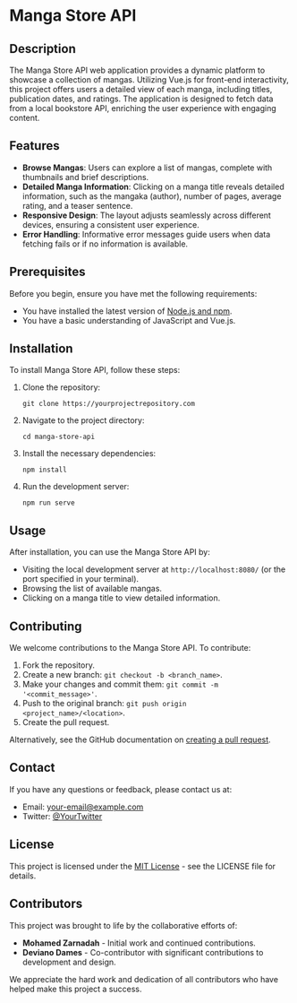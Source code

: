 
# Manga Store API

## Description

The Manga Store API web application provides a dynamic platform to showcase a collection of mangas. Utilizing Vue.js for front-end interactivity, this project offers users a detailed view of each manga, including titles, publication dates, and ratings. The application is designed to fetch data from a local bookstore API, enriching the user experience with engaging content.

## Features

- **Browse Mangas**: Users can explore a list of mangas, complete with thumbnails and brief descriptions.
- **Detailed Manga Information**: Clicking on a manga title reveals detailed information, such as the mangaka (author), number of pages, average rating, and a teaser sentence.
- **Responsive Design**: The layout adjusts seamlessly across different devices, ensuring a consistent user experience.
- **Error Handling**: Informative error messages guide users when data fetching fails or if no information is available.

## Prerequisites

Before you begin, ensure you have met the following requirements:
- You have installed the latest version of [Node.js and npm](https://nodejs.org/).
- You have a basic understanding of JavaScript and Vue.js.

## Installation

To install Manga Store API, follow these steps:

1. Clone the repository:
   ```
   git clone https://yourprojectrepository.com
   ```
2. Navigate to the project directory:
   ```
   cd manga-store-api
   ```
3. Install the necessary dependencies:
   ```
   npm install
   ```
4. Run the development server:
   ```
   npm run serve
   ```

## Usage

After installation, you can use the Manga Store API by:

- Visiting the local development server at `http://localhost:8080/` (or the port specified in your terminal).
- Browsing the list of available mangas.
- Clicking on a manga title to view detailed information.

## Contributing

We welcome contributions to the Manga Store API. To contribute:

1. Fork the repository.
2. Create a new branch: `git checkout -b <branch_name>`.
3. Make your changes and commit them: `git commit -m '<commit_message>'`.
4. Push to the original branch: `git push origin <project_name>/<location>`.
5. Create the pull request.

Alternatively, see the GitHub documentation on [creating a pull request](https://help.github.com/articles/creating-a-pull-request/).

## Contact

If you have any questions or feedback, please contact us at:

- Email: your-email@example.com
- Twitter: [@YourTwitter](https://twitter.com/YourTwitter)

## License

This project is licensed under the [MIT License](LICENSE.txt) - see the LICENSE file for details.

## Contributors

This project was brought to life by the collaborative efforts of:

- **Mohamed Zarnadah** - Initial work and continued contributions.
- **Deviano Dames** - Co-contributor with significant contributions to development and design.

We appreciate the hard work and dedication of all contributors who have helped make this project a success.
